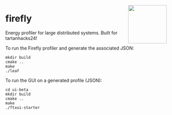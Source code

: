 <p align="center"><img style="float: right; width: 120px;" src="https://i.imgur.com/xz7unmY.png"></p>

# firefly
Energy profiler for large distributed systems. Built for tartanhacks24!


To run the Firefly profiler and generate the associated JSON:
```
mkdir build
cmake ..
make
./leaf
```

To run the GUI on a generated profile (JSON): 
```
cd ui-beta
mkdir build
cmake ..
make
./ftxui-starter
```
